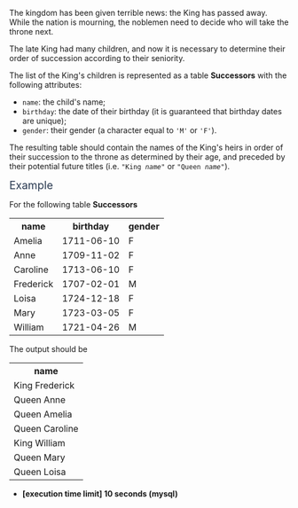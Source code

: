 <p>The kingdom has been given terrible news: the King has passed away. While the nation is mourning, the noblemen need to decide who will take the throne next.</p>
<p>The late King had many children, and now it is necessary to determine their order of succession according to their seniority.</p>
<p>The list of the King's children is represented as a table <strong>Successors</strong> with the following attributes:</p>
<ul>
<li><code>name</code>: the child's name;</li>
<li><code>birthday</code>: the date of their birthday (it is guaranteed that birthday dates are unique);</li>
<li><code>gender</code>: their gender (a character equal to <code>'M'</code> or <code>'F'</code>).</li>
</ul>
<p>The resulting table should contain the names of the King's heirs in order of their succession to the throne as determined by their age, and preceded by their potential future titles (i.e. <code>"King <em>name</em>"</code> or <code>"Queen <em>name</em>"</code>).</p>
<p><span class="markdown--header" style="color:#2b3b52;font-size:1.4em">Example</span></p>
<p>For the following table <strong>Successors</strong></p>
<table>
  <tr>
    <th>name</th>
    <th>birthday</th>
    <th>gender</th>
  </tr>
  <tr>
    <td>Amelia</td>
    <td>1711-06-10</td>
    <td>F</td>
  </tr>
  <tr>
    <td>Anne</td>
    <td>1709-11-02</td>
    <td>F</td>
  </tr>
  <tr>
    <td>Caroline</td>
    <td>1713-06-10</td>
    <td>F</td>
  </tr>
  <tr>
    <td>Frederick</td>
    <td>1707-02-01</td>
    <td>M</td>
  </tr>
  <tr>
    <td>Loisa</td>
    <td>1724-12-18</td>
    <td>F</td>
  </tr>
  <tr>
    <td>Mary</td>
    <td>1723-03-05</td>
    <td>F</td>
  </tr>
  <tr>
    <td>William</td>
    <td>1721-04-26</td>
    <td>M</td>
  </tr>
</table>
<p>The output should be</p>
<table>
  <tr>
    <th>name</th>
  </tr>
  <tr>
    <td>King Frederick</td>
  </tr>
  <tr>
    <td>Queen Anne</td>
  </tr>
  <tr>
    <td>Queen Amelia</td>
  </tr>
  <tr>
    <td>Queen Caroline</td>
  </tr>
  <tr>
    <td>King William</td>
  </tr>
  <tr>
    <td>Queen Mary</td>
  </tr>
  <tr>
    <td>Queen Loisa</td>
  </tr>
</table>
<ul>
<li><strong>[execution time limit] 10 seconds (mysql)</strong></li>
</ul>
